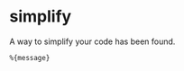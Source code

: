 # simplify 

[comment]: # (This error is raised when a simplification has been found)
[comment]: # (requires 1 param:)
[comment]: # (- message: elm-review message with code and explanation)

A way to simplify your code has been found.

```
%{message}
```


